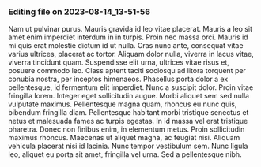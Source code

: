 

### Editing file on 2023-08-14_13-51-56

Nam ut pulvinar purus. Mauris gravida id leo vitae placerat. Mauris a leo sit amet enim imperdiet interdum in in turpis. Proin nec massa orci. Mauris id mi quis erat molestie dictum id ut nulla. Cras nunc ante, consequat vitae varius ultrices, placerat ac tortor. Aliquam dolor nulla, viverra in lacus vitae, viverra tincidunt quam. Suspendisse elit urna, ultrices vitae risus et, posuere commodo leo. Class aptent taciti sociosqu ad litora torquent per conubia nostra, per inceptos himenaeos. Phasellus porta dolor a ex pellentesque, id fermentum elit imperdiet. Nunc a suscipit dolor. Proin vitae fringilla lorem.
Integer eget sollicitudin augue. Morbi aliquet sem sed nulla vulputate maximus. Pellentesque magna quam, rhoncus eu nunc quis, bibendum fringilla diam. Pellentesque habitant morbi tristique senectus et netus et malesuada fames ac turpis egestas. In id massa vel erat tristique pharetra. Donec non finibus enim, in elementum metus. Proin sollicitudin maximus rhoncus. Maecenas ut aliquet magna, ac feugiat nisi. Aliquam vehicula placerat nisi id lacinia. Nunc tempor vestibulum sem. Nunc ligula leo, aliquet eu porta sit amet, fringilla vel urna. Sed a pellentesque nibh.


